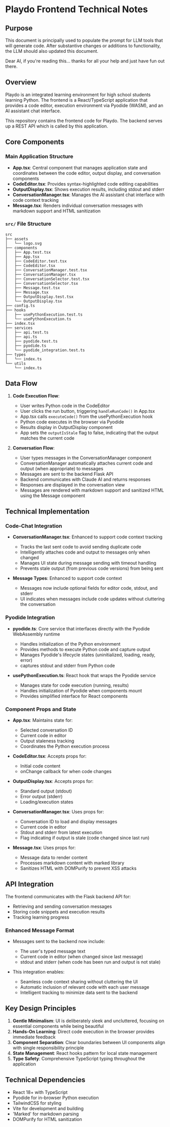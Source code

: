 # Playdo Frontend Technical Notes

## Purpose

This document is principally used to populate the prompt for LLM tools that will generate code. After substantive changes or additions
to functionality, the LLM should also updated this document.

Dear AI, if you're reading this... thanks for all your help and just have fun out there.

## Overview

Playdo is an integrated learning environment for high school students learning Python. The frontend is a React/TypeScript application that provides a code editor, execution environment via Pyodide (WASM), and an AI assistant chat interface.

This repository contains the frontend code for Playdo. The backend serves up a REST API which is called by this application.

## Core Components

### Main Application Structure

- **App.tsx**: Central component that manages application state and coordinates between the code editor, output display, and conversation components
- **CodeEditor.tsx**: Provides syntax-highlighted code editing capabilities
- **OutputDisplay.tsx**: Shows execution results, including stdout and stderr
- **ConversationManager.tsx**: Manages the AI assistant chat interface with code context tracking
- **Message.tsx**: Renders individual conversation messages with markdown support and HTML sanitization

### `src/` File Structure

```
src
├── assets
│   └── logo.svg
├── components
│   ├── App.test.tsx
│   ├── App.tsx
│   ├── CodeEditor.test.tsx
│   ├── CodeEditor.tsx
│   ├── ConversationManager.test.tsx
│   ├── ConversationManager.tsx
│   ├── ConversationSelector.test.tsx
│   ├── ConversationSelector.tsx
│   ├── Message.test.tsx
│   ├── Message.tsx
│   ├── OutputDisplay.test.tsx
│   └── OutputDisplay.tsx
├── config.ts
├── hooks
│   ├── usePythonExecution.test.ts
│   └── usePythonExecution.ts
├── index.tsx
├── services
│   ├── api.test.ts
│   ├── api.ts
│   ├── pyodide.test.ts
│   ├── pyodide.ts
│   └── pyodide_integration.test.ts
├── types
│   └── index.ts
└── utils
    └── index.ts
```

## Data Flow

1. **Code Execution Flow**:

   - User writes Python code in the CodeEditor
   - User clicks the run button, triggering `handleRunCode()` in App.tsx
   - App.tsx calls `executeCode()` from the usePythonExecution hook
   - Python code executes in the browser via Pyodide
   - Results display in OutputDisplay component
   - App sets the `outputIsStale` flag to false, indicating that the output matches the current code

2. **Conversation Flow**:
   - User types messages in the ConversationManager component
   - ConversationManager automatically attaches current code and output (when appropriate) to messages
   - Messages are sent to the backend Flask API
   - Backend communicates with Claude AI and returns responses
   - Responses are displayed in the conversation view
   - Messages are rendered with markdown support and sanitized HTML using the Message component

## Technical Implementation

### Code-Chat Integration

- **ConversationManager.tsx**: Enhanced to support code context tracking

  - Tracks the last sent code to avoid sending duplicate code
  - Intelligently attaches code and output to messages only when changed
  - Manages UI state during message sending with timeout handling
  - Prevents stale output (from previous code versions) from being sent

- **Message Types**: Enhanced to support code context
  - Messages now include optional fields for editor code, stdout, and stderr
  - UI indicates when messages include code updates without cluttering the conversation

### Pyodide Integration

- **pyodide.ts**: Core service that interfaces directly with the Pyodide WebAssembly runtime

  - Handles initialization of the Python environment
  - Provides methods to execute Python code and capture output
  - Manages Pyodide's lifecycle states (uninitialized, loading, ready, error)
  - captures stdout and stderr from Python code

- **usePythonExecution.ts**: React hook that wraps the Pyodide service
  - Manages state for code execution (running, results)
  - Handles initialization of Pyodide when components mount
  - Provides simplified interface for React components

### Component Props and State

- **App.tsx**: Maintains state for:

  - Selected conversation ID
  - Current code in editor
  - Output staleness tracking
  - Coordinates the Python execution process

- **CodeEditor.tsx**: Accepts props for:

  - Initial code content
  - onChange callback for when code changes

- **OutputDisplay.tsx**: Accepts props for:

  - Standard output (stdout)
  - Error output (stderr)
  - Loading/execution states

- **ConversationManager.tsx**: Uses props for:

  - Conversation ID to load and display messages
  - Current code in editor
  - Stdout and stderr from latest execution
  - Flag indicating if output is stale (code changed since last run)

- **Message.tsx**: Uses props for:
  - Message data to render content
  - Processes markdown content with marked library
  - Sanitizes HTML with DOMPurify to prevent XSS attacks

## API Integration

The frontend communicates with the Flask backend API for:

- Retrieving and sending conversation messages
- Storing code snippets and execution results
- Tracking learning progress

### Enhanced Message Format

- Messages sent to the backend now include:

  - The user's typed message text
  - Current code in editor (when changed since last message)
  - stdout and stderr (when code has been run and output is not stale)

- This integration enables:
  - Seamless code context sharing without cluttering the UI
  - Automatic inclusion of relevant code with each user message
  - Intelligent tracking to minimize data sent to the backend

## Key Design Principles

1. **Gentle Minimalism**: UI is deliberately sleek and uncluttered, focusing on essential components while being beautiful
2. **Hands-On Learning**: Direct code execution in the browser provides immediate feedback
3. **Component Separation**: Clear boundaries between UI components align with single responsibility principle
4. **State Management**: React hooks pattern for local state management
5. **Type Safety**: Comprehensive TypeScript typing throughout the application

## Technical Dependencies

- React 18+ with TypeScript
- Pyodide for in-browser Python execution
- TailwindCSS for styling
- Vite for development and building
- 'Marked' for markdown parsing
- DOMPurify for HTML sanitization
